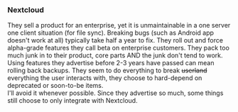 ### Nextcloud
They sell a product for an enterprise, yet it is unmaintainable in a one server one client situation (for file sync). Breaking bugs (such as Android app doesn't work at all) typically take half a year to fix. They roll out and force alpha-grade features they call beta on enterprise customers. They pack too much junk in to their product, core parts AND the junk don't tend to work. Using features they advertise before 2-3 years have passed can mean rolling back backups. They seem to do everything to break ~~userland~~ everything the user interacts with, they choose to hard-depend on deprecated or soon-to-be items.  
I'll avoid it whenever possible. Since they advertise so much, some things still choose to only integrate with Nextcloud.

